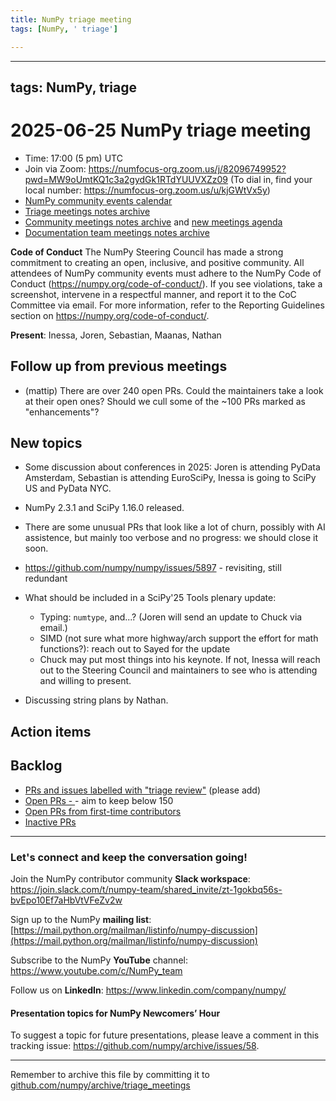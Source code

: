 ```yaml
---
title: NumPy triage meeting
tags: [NumPy, ' triage']

---
```


---
tags: NumPy, triage
---

# 2025-06-25 NumPy triage meeting


- Time: 17:00 (5 pm) UTC
- Join via Zoom: https://numfocus-org.zoom.us/j/82096749952?pwd=MW9oUmtKQ1c3a2gydGk1RTdYUUVXZz09 (To dial in, find your local number: https://numfocus-org.zoom.us/u/kjGWtVx5y)
- [NumPy community events calendar](https://scientific-python.org/calendars)
- [Triage meetings notes archive](https://github.com/numpy/archive/tree/master/triage_meetings)
- [Community meetings notes archive](https://github.com/numpy/archive/tree/main/community_meetings) and [new meetings agenda](https://hackmd.io/76o-IxCjQX2mOXO_wwkcpg)
- [Documentation team meetings notes archive](https://github.com/numpy/archive/tree/main/docs_team_meetings)


**Code of Conduct**
The NumPy Steering Council has made a strong commitment to creating an open, inclusive, and positive community. 
All attendees of NumPy community events must adhere to the NumPy Code of Conduct (https://numpy.org/code-of-conduct/). 
If you see violations, take a screenshot, intervene in a respectful manner, and report it to the CoC Committee via email. For more information, refer to the Reporting Guidelines section on https://numpy.org/code-of-conduct/.

**Present**: Inessa, Joren, Sebastian, Maanas, Nathan


## Follow up from previous meetings

- (mattip) There are over 240 open PRs. Could the maintainers take a look at their open ones? Should we cull some of the ~100 PRs marked as "enhancements"?


## New topics

- Some discussion about conferences in 2025: Joren is attending PyData Amsterdam, Sebastian is attending EuroSciPy, Inessa is going to SciPy US and PyData NYC.

- NumPy 2.3.1 and SciPy 1.16.0 released.

- There are some unusual PRs that look like a lot of churn, possibly with AI assistence, but mainly too verbose and no progress: we should close it soon.

- https://github.com/numpy/numpy/issues/5897 - revisiting, still redundant

- What should be included in a SciPy'25 Tools plenary update:
  - Typing: `numtype`, and...? (Joren will send an update to Chuck via email.)
  - SIMD (not sure what more highway/arch support the effort for math functions?): reach out to Sayed for the update
  - Chuck may put most things into his keynote. If not, Inessa will reach out to the Steering Council and maintainers to see who is attending and willing to present.

- Discussing string plans by Nathan.


## Action items



## Backlog

* [PRs and issues labelled with "triage review"](https://github.com/numpy/numpy/labels/triage%20review) (please add)
* [Open PRs - ](https://github.com/numpy/numpy/pulls)- aim to keep below 150
* [Open PRs from first-time contributors](https://github.com/orgs/numpy/projects/5) 
* [Inactive PRs](https://github.com/orgs/numpy/projects/6)



---

### Let's connect and keep the conversation going!
Join the NumPy contributor community **Slack workspace**: https://join.slack.com/t/numpy-team/shared_invite/zt-1gokbq56s-bvEpo10Ef7aHbVtVFeZv2w

Sign up to the NumPy **mailing list**: [https://mail.python.org/mailman/listinfo/numpy-discussion](https://mail.python.org/mailman/listinfo/numpy-discussion)

Subscribe to the NumPy **YouTube** channel: https://www.youtube.com/c/NumPy_team

Follow us on **LinkedIn**: https://www.linkedin.com/company/numpy/

#### Presentation topics for NumPy Newcomers’ Hour 
To suggest a topic for future presentations, please leave a comment in this tracking issue: https://github.com/numpy/archive/issues/58.

---

Remember to archive this file by committing it to [github.com/numpy/archive/triage_meetings](https://github.com/numpy/archive/tree/main/triage_meetings)